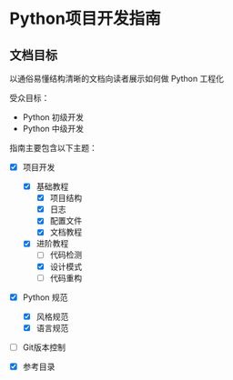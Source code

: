 # Python项目开发指南

## 文档目标

以通俗易懂结构清晰的文档向读者展示如何做 Python 工程化

受众目标：

- Python 初级开发
- Python 中级开发

指南主要包含以下主题：

- [x] 项目开发
    - [x] 基础教程
	    - [x] 项目结构
	    - [x] 日志
	    - [x] 配置文件
	    - [x] 文档教程
    - [x] 进阶教程
        - [ ] 代码检测
        - [x] 设计模式
        - [ ] 代码重构
     
- [x] Python 规范
    - [x] 风格规范
    - [x] 语言规范
- [ ] Git版本控制
- [x] 参考目录


